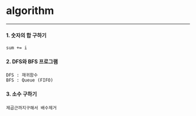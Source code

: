 # algorithm

---

#### 1. 숫자의 합 구하기
````
sum += i
````

#### 2. DFS와 BFS 프로그램
````
DFS : 재귀함수
BFS : Queue (FIFO)
````

#### 3. 소수 구하기
````
제곱근까지구해서 배수제거
